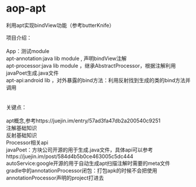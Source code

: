 # aop-apt
利用apt实现bindView功能（参考butterKnife）

项目介绍：<br><br>
  App：测试module<br>
  apt-annotation:java lib module , 声明bindView注解<br>
  apt-processor:java lib module ，继承AbstractProcessor，根据注解利用javaPoet生成.java文件<br>
  apt-api:android lib ，对外暴露的bind方法：利用反射找到生成的类的bind方法并调用<br>
<br><br>
关键点：<br><br>
  apt概念,参考https://juejin.im/entry/57ad3fa47db2a200540c9251<br>
  注解基础知识<br>
  反射基础知识<br>
  Processor相关api<br>
  javaPoet：方块公司开源的用于生成.java文件，具体api可以参考https://juejin.im/post/584d4b5b0ce463005c5dc444<br>
  autoService:google开源的用于自动生成apt扫描注解时需要的meta文件<br>
  gradle中的annotationProcessor闭包：打包apk的时候不会把使用annotationProcessor声明的project打进去<br>
  
  

